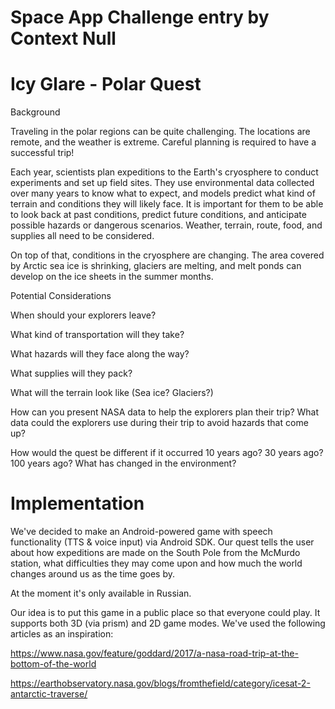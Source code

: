 # Space App Challenge entry by Context Null
# Icy Glare - Polar Quest


Background

Traveling in the polar regions can be quite challenging. The locations are remote, and the weather is extreme. Careful planning is required to have a successful trip!

Each year, scientists plan expeditions to the Earth's cryosphere to conduct experiments and set up field sites. They use environmental data collected over many years to know what to expect, and models predict what kind of terrain and conditions they will likely face. It is important for them to be able to look back at past conditions, predict future conditions, and anticipate possible hazards or dangerous scenarios. Weather, terrain, route, food, and supplies all need to be considered.

On top of that, conditions in the cryosphere are changing. The area covered by Arctic sea ice is shrinking, glaciers are melting, and melt ponds can develop on the ice sheets in the summer months.

Potential Considerations

When should your explorers leave?

What kind of transportation will they take?

What hazards will they face along the way?

What supplies will they pack?

What will the terrain look like (Sea ice? Glaciers?)

How can you present NASA data to help the explorers plan their trip? What data could the explorers use during their trip to avoid hazards that come up?

How would the quest be different if it occurred 10 years ago? 30 years ago? 100 years ago? What has changed in the environment?

# Implementation

We've decided to make an Android-powered game with speech functionality (TTS & voice input) via Android SDK. Our quest tells the user about how expeditions are made on the South Pole from the McMurdo station, what difficulties they may come upon and how much the world changes around us as the time goes by.

At the moment it's only available in Russian.

Our idea is to put this game in a public place so that everyone could play. It supports both 3D (via prism) and 2D game modes. We've used the following articles as an inspiration:

https://www.nasa.gov/feature/goddard/2017/a-nasa-road-trip-at-the-bottom-of-the-world

https://earthobservatory.nasa.gov/blogs/fromthefield/category/icesat-2-antarctic-traverse/
